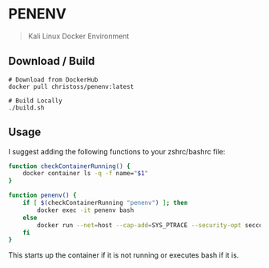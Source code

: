 # PENENV

> Kali Linux Docker Environment

## Download / Build

```
# Download from DockerHub
docker pull christoss/penenv:latest

# Build Locally
./build.sh
```

## Usage

I suggest adding the following functions to your zshrc/bashrc file:

```bash
function checkContainerRunning() {
    docker container ls -q -f name="$1"
}

function penenv() {
    if [ $(checkContainerRunning "penenv") ]; then
        docker exec -it penenv bash
    else
        docker run --net=host --cap-add=SYS_PTRACE --security-opt seccomp=unconfined -it --rm --name penenv -v "$(pwd)":/root/data penenv bash
    fi
}
```

This starts up the container if it is not running or executes bash if it is.
